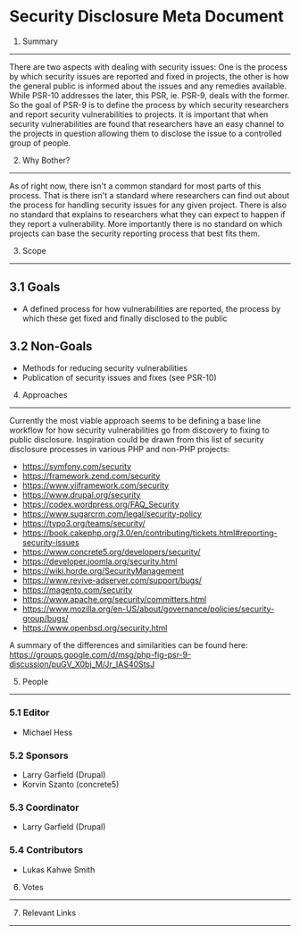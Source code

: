 # Security Disclosure Meta Document

1. Summary

---

There are two aspects with dealing with security issues: One is the process by
which security issues are reported and fixed in projects, the other is how the
general public is informed about the issues and any remedies available. While
PSR-10 addresses the later, this PSR, ie. PSR-9, deals with the former. So the
goal of PSR-9 is to define the process by which security researchers and report
security vulnerabilities to projects. It is important that when security
vulnerabilities are found that researchers have an easy channel to the projects
in question allowing them to disclose the issue to a controlled group of people.

2. Why Bother?

---

As of right now, there isn't a common standard for most parts of this process.
That is there isn't a standard where researchers can find out about the process
for handling security issues for any given project. There is also no standard
that explains to researchers what they can expect to happen if they report a
vulnerability. More importantly there is no standard on which projects can base
the security reporting process that best fits them.

3. Scope

---

## 3.1 Goals

- A defined process for how vulnerabilities are reported, the process by which
  these get fixed and finally disclosed to the public

## 3.2 Non-Goals

- Methods for reducing security vulnerabilities
- Publication of security issues and fixes (see PSR-10)

4. Approaches

---

Currently the most viable approach seems to be defining a base line workflow for
how security vulnerabilities go from discovery to fixing to public disclosure.
Inspiration could be drawn from this list of security disclosure processes in
various PHP and non-PHP projects:

- https://symfony.com/security
- https://framework.zend.com/security
- https://www.yiiframework.com/security
- https://www.drupal.org/security
- https://codex.wordpress.org/FAQ_Security
- https://www.sugarcrm.com/legal/security-policy
- https://typo3.org/teams/security/
- https://book.cakephp.org/3.0/en/contributing/tickets.html#reporting-security-issues
- https://www.concrete5.org/developers/security/
- https://developer.joomla.org/security.html
- https://wiki.horde.org/SecurityManagement
- https://www.revive-adserver.com/support/bugs/
- https://magento.com/security
- https://www.apache.org/security/committers.html
- https://www.mozilla.org/en-US/about/governance/policies/security-group/bugs/
- https://www.openbsd.org/security.html

A summary of the differences and similarities can be found here:
https://groups.google.com/d/msg/php-fig-psr-9-discussion/puGV_X0bj_M/Jr_IAS40StsJ

5. People

---

### 5.1 Editor

- Michael Hess

### 5.2 Sponsors

- Larry Garfield (Drupal)
- Korvin Szanto (concrete5)

### 5.3 Coordinator

- Larry Garfield (Drupal)

### 5.4 Contributors

- Lukas Kahwe Smith

6. Votes

---

7. Relevant Links

---
